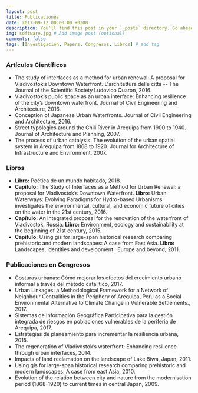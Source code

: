 ```yaml
---
layout: post
title: Publicaciones
date: 2017-09-12 00:00:00 +0300
description: You’ll find this post in your `_posts` directory. Go ahead and edit it and re-build the site to see your changes. # Add post description (optional)
img: software.jpg # Add image post (optional)
comments: false
tags: [Investigación, Papers, Congresos, Libros] # add tag
---
```


### Artículos Científicos
* The study of interfaces as a method for urban renewal: A proposal for Vladivostok’s Downtown Waterfront. L'architettura delle città -- The Journal of the Scientific Society Ludovico Quaron, 2016.
* Vladivostok’s public space as an urban interface: Enhancing resilience of the city’s downtown waterfront. Journal of Civil Engineering and Architecture, 2016.
* Conception of Japanese Urban Waterfronts. Journal of Civil Engineering and Architecture, 2016.
* Street typologies around the Chili River in Arequipa from 1900 to 1940. Journal of Architecture and Planning, 2007.
* The process of urban catalysis. The evolution of the urban spatial system in Arequipa from 1868 to 1920. Journal for Architecture of Infrastructure and Environment, 2007.

### Libros
* <b>Libro:</b> Poética de un mundo habitado, 2018.
* <b>Capítulo:</b> The Study of Interfaces as a Method for Urban Renewal: a proposal for Vladivostok’s Downtown Waterfront. <b>Libro:</b> Urban Waterways: Evolving Paradigms for Hydro-based Urbanisms investigates the environmental, cultural, and economic future of cities on the water in the 21st century, 2016.
* <b>Capítulo:</b> An integrated proposal for the renovation of the waterfront of Vladivostok, Russia. <b>Libro:</b> Environment, ecology and sustainability at the beginning of 21st century, 2015.
* <b>Capítulo:</b> Using gis for large-span historical research comparing prehistoric and modern landscapes: A case from East Asia. <b>Libro:</b> Landscapes, identities and development : Europe and beyond, 2011.

### Publicaciones en Congresos
* Costuras urbanas: Cómo mejorar los efectos del crecimiento urbano informal a través del método catalítico, 2017.
* Urban Linkages: a Methodological Framework for a Network of Neighbour Centralities in the Periphery of Arequipa, Peru as a Social - Environmental Alternative to Climate Change in Vulnerable Settlements., 2017.
* Sistemas de Información Geográfica Participativa para la gestión integrada de riesgos en poblaciones vulnerables de la periferia de Arequipa, 2017.
* Estrategias de planeamiento para incrementar la resiliencia urbana, 2015.
* The regeneration of Vladivostok’s waterfront: Enhancing resilience through urban interfaces, 2014.
* Impacts of land reclamation on the landscape of Lake Biwa, Japan, 2011.
* Using gis for large-span historical research comparing prehistoric and modern landscapes: A case from east Asia, 2010.
* Evolution of the relation between city and nature from the modernisation period (1868-1920) to current times in central Japan, 2009.
